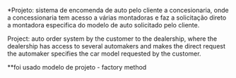 *Projeto: sistema de encomenda de auto pelo cliente a concesionaria, onde a concessionaria tem acesso a várias montadoras e faz a solicitação direto
a montadora especifica do modelo de auto solicitado pelo cliente.

Project: auto order system by the customer to the dealership, where the dealership has access to several automakers and makes the direct request
the automaker specifies the car model requested by the customer.

**foi usado modelo de projeto - factory method
